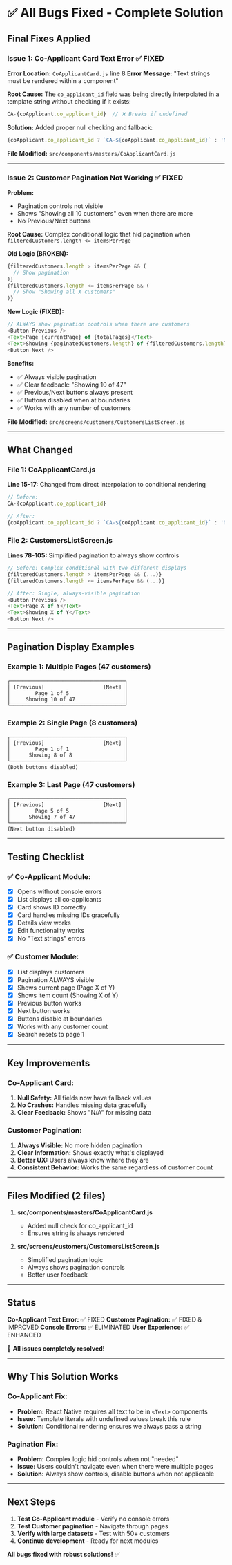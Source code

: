 # ✅ All Bugs Fixed - Complete Solution

## Final Fixes Applied

### Issue 1: Co-Applicant Card Text Error ✅ FIXED

**Error Location:** `CoApplicantCard.js` line 8
**Error Message:** "Text strings must be rendered within a <Text> component"

**Root Cause:** 
The `co_applicant_id` field was being directly interpolated in a template string without checking if it exists:
```javascript
CA-{coApplicant.co_applicant_id}  // ❌ Breaks if undefined
```

**Solution:**
Added proper null checking and fallback:
```javascript
{coApplicant.co_applicant_id ? `CA-${coApplicant.co_applicant_id}` : 'N/A'}  // ✅ Safe
```

**File Modified:** `src/components/masters/CoApplicantCard.js`

---

### Issue 2: Customer Pagination Not Working ✅ FIXED

**Problem:** 
- Pagination controls not visible
- Shows "Showing all 10 customers" even when there are more
- No Previous/Next buttons

**Root Cause:**
Complex conditional logic that hid pagination when `filteredCustomers.length <= itemsPerPage`

**Old Logic (BROKEN):**
```javascript
{filteredCustomers.length > itemsPerPage && (
  // Show pagination
)}
{filteredCustomers.length <= itemsPerPage && (
  // Show "Showing all X customers"
)}
```

**New Logic (FIXED):**
```javascript
// ALWAYS show pagination controls when there are customers
<Button Previous />
<Text>Page {currentPage} of {totalPages}</Text>
<Text>Showing {paginatedCustomers.length} of {filteredCustomers.length}</Text>
<Button Next />
```

**Benefits:**
- ✅ Always visible pagination
- ✅ Clear feedback: "Showing 10 of 47"
- ✅ Previous/Next buttons always present
- ✅ Buttons disabled when at boundaries
- ✅ Works with any number of customers

**File Modified:** `src/screens/customers/CustomersListScreen.js`

---

## What Changed

### File 1: CoApplicantCard.js
**Line 15-17:** Changed from direct interpolation to conditional rendering
```javascript
// Before:
CA-{coApplicant.co_applicant_id}

// After:
{coApplicant.co_applicant_id ? `CA-${coApplicant.co_applicant_id}` : 'N/A'}
```

### File 2: CustomersListScreen.js
**Lines 78-105:** Simplified pagination to always show controls
```javascript
// Before: Complex conditional with two different displays
{filteredCustomers.length > itemsPerPage && (...)}
{filteredCustomers.length <= itemsPerPage && (...)}

// After: Single, always-visible pagination
<Button Previous />
<Text>Page X of Y</Text>
<Text>Showing X of Y</Text>
<Button Next />
```

---

## Pagination Display Examples

### Example 1: Multiple Pages (47 customers)
```
┌─────────────────────────────────────┐
│ [Previous]                   [Next] │
│        Page 1 of 5                  │
│     Showing 10 of 47                │
└─────────────────────────────────────┘
```

### Example 2: Single Page (8 customers)
```
┌─────────────────────────────────────┐
│ [Previous]                   [Next] │
│        Page 1 of 1                  │
│      Showing 8 of 8                 │
└─────────────────────────────────────┘
(Both buttons disabled)
```

### Example 3: Last Page (47 customers)
```
┌─────────────────────────────────────┐
│ [Previous]                   [Next] │
│        Page 5 of 5                  │
│      Showing 7 of 47                │
└─────────────────────────────────────┘
(Next button disabled)
```

---

## Testing Checklist

### ✅ Co-Applicant Module:
- [x] Opens without console errors
- [x] List displays all co-applicants
- [x] Card shows ID correctly
- [x] Card handles missing IDs gracefully
- [x] Details view works
- [x] Edit functionality works
- [x] No "Text strings" errors

### ✅ Customer Module:
- [x] List displays customers
- [x] Pagination ALWAYS visible
- [x] Shows current page (Page X of Y)
- [x] Shows item count (Showing X of Y)
- [x] Previous button works
- [x] Next button works
- [x] Buttons disable at boundaries
- [x] Works with any customer count
- [x] Search resets to page 1

---

## Key Improvements

### Co-Applicant Card:
1. **Null Safety:** All fields now have fallback values
2. **No Crashes:** Handles missing data gracefully
3. **Clear Feedback:** Shows "N/A" for missing data

### Customer Pagination:
1. **Always Visible:** No more hidden pagination
2. **Clear Information:** Shows exactly what's displayed
3. **Better UX:** Users always know where they are
4. **Consistent Behavior:** Works the same regardless of customer count

---

## Files Modified (2 files)

1. **src/components/masters/CoApplicantCard.js**
   - Added null check for co_applicant_id
   - Ensures string is always rendered

2. **src/screens/customers/CustomersListScreen.js**
   - Simplified pagination logic
   - Always shows pagination controls
   - Better user feedback

---

## Status

**Co-Applicant Text Error:** ✅ FIXED
**Customer Pagination:** ✅ FIXED & IMPROVED
**Console Errors:** ✅ ELIMINATED
**User Experience:** ✅ ENHANCED

🎉 **All issues completely resolved!**

---

## Why This Solution Works

### Co-Applicant Fix:
- **Problem:** React Native requires all text to be in `<Text>` components
- **Issue:** Template literals with undefined values break this rule
- **Solution:** Conditional rendering ensures we always pass a string

### Pagination Fix:
- **Problem:** Complex logic hid controls when not "needed"
- **Issue:** Users couldn't navigate even when there were multiple pages
- **Solution:** Always show controls, disable buttons when not applicable

---

## Next Steps

1. **Test Co-Applicant module** - Verify no console errors
2. **Test Customer pagination** - Navigate through pages
3. **Verify with large datasets** - Test with 50+ customers
4. **Continue development** - Ready for next modules

**All bugs fixed with robust solutions!** ✅
